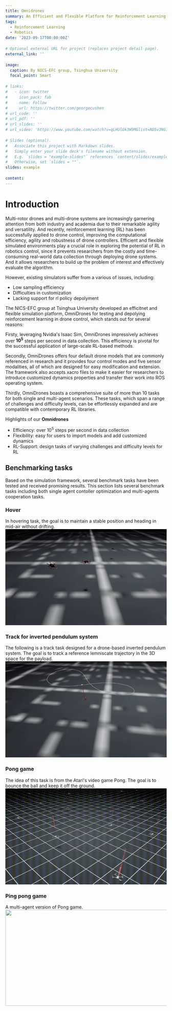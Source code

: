 ```yaml
---
title: Omnidrones
summary: An Efficient and Flexible Platform for Reinforcement Learning in Drone Control
tags:
  - Reinforcement Learning
  - Robotics
date: '2023-09-17T00:00:00Z'

# Optional external URL for project (replaces project detail page).
external_link: ''

image:
  caption: By NICS-EFC group, Tsinghua University
  focal_point: Smart

# links:
#   - icon: twitter
#     icon_pack: fab
#     name: Follow
#     url: https://twitter.com/georgecushen
# url_code: ''
# url_pdf: ''
# url_slides: ''
# url_video: 'https://www.youtube.com/watch?v=qLHUlGk3W9M&list=RD5v3NG15-OZ8&index=2'

# Slides (optional).
#   Associate this project with Markdown slides.
#   Simply enter your slide deck's filename without extension.
#   E.g. `slides = "example-slides"` references `content/slides/example-slides.md`.
#   Otherwise, set `slides = ""`.
slides: example

content:
---
```

# Introduction
Multi-rotor drones and multi-drone systems are increasingly garnering attention from both industry and academia due to their remarkable agility and versatility. And recently, reinforcement learning (RL) has been successfully applied to drone control, improving the computational efficiency, agility and robustness of drone controllers. Efficient and flexible simulated environments play a crucial role in exploring the potential of RL in robotics control, since it prevents researchers from the costly and time-consuming real-world data collection through deploying drone systems. And it allows researchers to build up the problem of interest and effectively evaluate the algorithm.

However, existing simulators suffer from a various of issues, including:
* Low sampling efficiency
* Difficulties in customization
* Lacking support for rl policy depolyment

The NICS-EFC group at Tsinghua University developed an efficitnet and flexible simulation platform, OmniDrones for testing and depolying reinforcement learning in drone control, which stands out for several reasons:

Firsty, leveraging Nvidia's Isaac Sim, OmniDrones impressively achieves over **$10^5$** steps per second in data collection. This efficiency is pivotal for the successful application of large-scale RL-based methods.

Secondly, OmniDrones offers four default drone models that are commonly referenced in research and it provides four control modes and five sensor modalities, all of which are designed for easy modification and extension. The framework also accepts xacro files to make it easier for researchers to introduce customized dynamics properties and transfer their work into ROS operating system.  

Thirdly, OmniDrones boasts a comprehensive suite of more than 10 tasks for both single and multi-agent scenarios. These tasks, which span a range of challenges and difficulty levels, can be effortlessly expanded and are compatible with contemporary RL libraries.

Highlights of our **Omnidrones**
* Efficiency: over $10^5$ steps per second in data collection
* Flexibility: easy for users to import models and add customized dynamics 
* RL-Support: design tasks of varying challenges and difficulty levels for RL

## Benchmarking tasks
Based on the simulation framework, several benchmark tasks have been tested and received promising results. This section lists several benchmark tasks including both single agent contoller optimization and multi-agents cooperation tasks.
### Hover
In hovering task, the goal is to maintain a stable position and heading in mid-air without drifting. 
[<img src="./hover.gif" width="600" height="300"
/>](https://www.youtube.com/embed/1P4TI3EdNGE)

### Track for inverted pendulum system
The following is a track task designed for a drone-based inverted pendulum system. The goal is to track a reference lemniscate trajectory in the 3D space for the payload.
[<img src="./pendulum.gif" width="600" height="300"
/>](https://youtu.be/p1czNpwWmck)

### Pong game
The idea of this task is from the Atari's video game Pong. The goal is to bounce the ball and keep it off the ground.
[<img src="./pong.gif" width="600" height="300"
/>](https://youtu.be/1P4TI3EdNGE)

### Ping pong game
A multi-agent version of Pong game.
[<img src="./pingpong.gif" width="600" height="300"
/>](https://youtu.be/J059XTV49gU)

